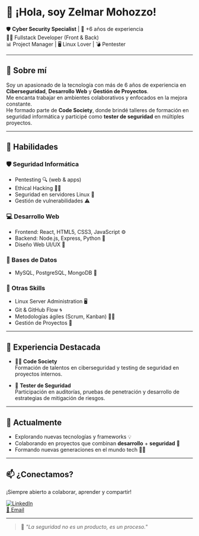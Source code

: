 # 👋 ¡Hola, soy Zelmar Mohozzo!

🛡️ **Cyber Security Specialist** | 🧠 +6 años de experiencia  
🧑‍💻 Fullstack Developer (Front & Back)  
📊 Project Manager | 🖥️ Linux Lover | 💣 Pentester

---

## 🚀 Sobre mí

Soy un apasionado de la tecnología con más de 6 años de experiencia en **Ciberseguridad**, **Desarrollo Web** y **Gestión de Proyectos**.  
Me encanta trabajar en ambientes colaborativos y enfocados en la mejora constante.  
He formado parte de **Code Society**, donde brindé talleres de formación en seguridad informática y participé como **tester de seguridad** en múltiples proyectos.

---

## 🧠 Habilidades

### 🛡️ Seguridad Informática
- Pentesting 🔍 (web & apps)
- Ethical Hacking 🧑‍💻
- Seguridad en servidores Linux 🐧
- Gestión de vulnerabilidades ⚠️

### 💻 Desarrollo Web
- Frontend: React, HTML5, CSS3, JavaScript ⚙️
- Backend: Node.js, Express, Python 🐍
- Diseño Web UI/UX 🎨

### 📁 Bases de Datos
- MySQL, PostgreSQL, MongoDB 🧮

### 🔧 Otras Skills
- Linux Server Administration 🖥️
- Git & GitHub Flow 🌀
- Metodologías ágiles (Scrum, Kanban) 🏃‍♂️
- Gestión de Proyectos 🚧

---

## 🏢 Experiencia Destacada

- 👨‍🏫 **Code Society**  
  Formación de talentos en ciberseguridad y testing de seguridad en proyectos internos.

- 🧪 **Tester de Seguridad**  
  Participación en auditorías, pruebas de penetración y desarrollo de estrategias de mitigación de riesgos.

---

## 🌱 Actualmente
- Explorando nuevas tecnologías y frameworks 💡  
- Colaborando en proyectos que combinan **desarrollo** + **seguridad** 🔐  
- Formando nuevas generaciones en el mundo tech 👨‍🎓

---

## 📫 ¿Conectamos?
¡Siempre abierto a colaborar, aprender y compartir!

[![LinkedIn](https://img.shields.io/badge/LinkedIn-Zelmar%20Mohozzo-blue?style=flat&logo=linkedin)](https://www.linkedin.com/)  
[📧 Email](mailto:tuemail@example.com)

---

> 💬 _"La seguridad no es un producto, es un proceso."_  
